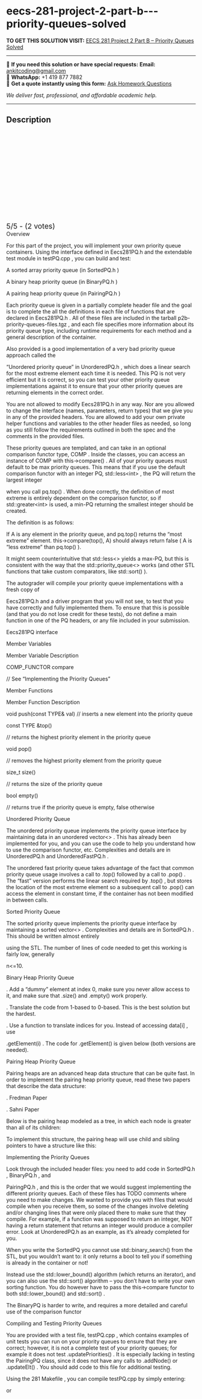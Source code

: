 # eecs-281-project-2-part-b---priority-queues-solved
**TO GET THIS SOLUTION VISIT:** [EECS 281 Project 2 Part B – Priority Queues Solved](https://www.ankitcodinghub.com/product/eecs-281-project-2-part-b-priority-queues-solved/)


---

📩 **If you need this solution or have special requests:** **Email:** ankitcoding@gmail.com  
📱 **WhatsApp:** +1 419 877 7882  
📄 **Get a quote instantly using this form:** [Ask Homework Questions](https://www.ankitcodinghub.com/services/ask-homework-questions/)

*We deliver fast, professional, and affordable academic help.*

---

<h2>Description</h2>



<div class="kk-star-ratings kksr-auto kksr-align-center kksr-valign-top" data-payload="{&quot;align&quot;:&quot;center&quot;,&quot;id&quot;:&quot;122050&quot;,&quot;slug&quot;:&quot;default&quot;,&quot;valign&quot;:&quot;top&quot;,&quot;ignore&quot;:&quot;&quot;,&quot;reference&quot;:&quot;auto&quot;,&quot;class&quot;:&quot;&quot;,&quot;count&quot;:&quot;2&quot;,&quot;legendonly&quot;:&quot;&quot;,&quot;readonly&quot;:&quot;&quot;,&quot;score&quot;:&quot;5&quot;,&quot;starsonly&quot;:&quot;&quot;,&quot;best&quot;:&quot;5&quot;,&quot;gap&quot;:&quot;4&quot;,&quot;greet&quot;:&quot;Rate this product&quot;,&quot;legend&quot;:&quot;5\/5 - (2 votes)&quot;,&quot;size&quot;:&quot;24&quot;,&quot;title&quot;:&quot;EECS 281 Project 2 Part B - Priority Queues Solved&quot;,&quot;width&quot;:&quot;138&quot;,&quot;_legend&quot;:&quot;{score}\/{best} - ({count} {votes})&quot;,&quot;font_factor&quot;:&quot;1.25&quot;}">

<div class="kksr-stars">

<div class="kksr-stars-inactive">
            <div class="kksr-star" data-star="1" style="padding-right: 4px">


<div class="kksr-icon" style="width: 24px; height: 24px;"></div>
        </div>
            <div class="kksr-star" data-star="2" style="padding-right: 4px">


<div class="kksr-icon" style="width: 24px; height: 24px;"></div>
        </div>
            <div class="kksr-star" data-star="3" style="padding-right: 4px">


<div class="kksr-icon" style="width: 24px; height: 24px;"></div>
        </div>
            <div class="kksr-star" data-star="4" style="padding-right: 4px">


<div class="kksr-icon" style="width: 24px; height: 24px;"></div>
        </div>
            <div class="kksr-star" data-star="5" style="padding-right: 4px">


<div class="kksr-icon" style="width: 24px; height: 24px;"></div>
        </div>
    </div>

<div class="kksr-stars-active" style="width: 138px;">
            <div class="kksr-star" style="padding-right: 4px">


<div class="kksr-icon" style="width: 24px; height: 24px;"></div>
        </div>
            <div class="kksr-star" style="padding-right: 4px">


<div class="kksr-icon" style="width: 24px; height: 24px;"></div>
        </div>
            <div class="kksr-star" style="padding-right: 4px">


<div class="kksr-icon" style="width: 24px; height: 24px;"></div>
        </div>
            <div class="kksr-star" style="padding-right: 4px">


<div class="kksr-icon" style="width: 24px; height: 24px;"></div>
        </div>
            <div class="kksr-star" style="padding-right: 4px">


<div class="kksr-icon" style="width: 24px; height: 24px;"></div>
        </div>
    </div>
</div>


<div class="kksr-legend" style="font-size: 19.2px;">
            5/5 - (2 votes)    </div>
    </div>
Overview

For this part of the project, you will implement your own priority queue containers. Using the interface defined in Eecs281PQ.h and the extendable test module in testPQ.cpp , you can build and test:

A sorted array priority queue (in SortedPQ.h )

A binary heap priority queue (in BinaryPQ.h )

A pairing heap priority queue (in PairingPQ.h )

Each priority queue is given in a partially complete header file and the goal is to complete the all the definitions in each file of functions that are declared in Eecs281PQ.h . All of these files are included in the tarball p2b-priority-queues-files.tgz , and each file specifies more information about its priority queue type, including runtime requirements for each method and a general description of the container.

Also provided is a good implementation of a very bad priority queue approach called the

“Unordered priority queue” in UnorderedPQ.h , which does a linear search for the most extreme element each time it is needed. This PQ is not very efficient but it is correct, so you can test your other priority queue implementations against it to ensure that your other priority queues are returning elements in the correct order.

You are not allowed to modify Eecs281PQ.h in any way. Nor are you allowed to change the interface (names, parameters, return types) that we give you in any of the provided headers. You are allowed to add your own private helper functions and variables to the other header files as needed, so long as you still follow the requirements outlined in both the spec and the comments in the provided files.

These priority queues are templated, and can take in an optional comparison functor type, COMP . Inside the classes, you can access an instance of COMP with this-&gt;compare() . All of your priority queues must default to be max priority queues. This means that if you use the default comparison functor with an integer PQ, std::less&lt;int&gt; , the PQ will return the largest integer

when you call pq.top() . When done correctly, the definition of most extreme is entirely dependent on the comparison functor, so if std::greater&lt;int&gt; is used, a min-PQ returning the smallest integer should be created.

The definition is as follows:

If A is any element in the priority queue, and pq.top() returns the “most extreme” element. this-&gt;compare(top(), A) should always return false ( A is “less extreme” than pq.top() ).

It might seem counterintuitive that std::less&lt;&gt; yields a max-PQ, but this is consistent with the way that the std::priority_queue&lt;&gt; works (and other STL functions that take custom comparators, like std::sort() ).

The autograder will compile your priority queue implementations with a fresh copy of

Eecs281PQ.h and a driver program that you will not see, to test that you have correctly and fully implemented them. To ensure that this is possible (and that you do not lose credit for these tests), do not define a main function in one of the PQ headers, or any file included in your submission.

Eecs281PQ interface

Member Variables

Member Variable Description

COMP_FUNCTOR compare

// See “Implementing the Priority Queues”

Member Functions

Member Function Description

void push(const TYPE&amp; val) // inserts a new element into the priority queue

const TYPE &amp;top()

// returns the highest priority element in the priority queue

void pop()

// removes the highest priority element from the priority queue

size_t size()

// returns the size of the priority queue

bool empty()

// returns true if the priority queue is empty, false otherwise

Unordered Priority Queue

The unordered priority queue implements the priority queue interface by maintaining data in an unordered vector&lt;&gt; . This has already been implemented for you, and you can use the code to help you understand how to use the comparison functor, etc. Complexities and details are in UnorderedPQ.h and UnorderedFastPQ.h .

The unordered fast priority queue takes advantage of the fact that common priority queue usage involves a call to .top() followed by a call to .pop() . The “fast” version performs the linear search required by .top() , but stores the location of the most extreme element so a subsequent call to .pop() can access the element in constant time, if the container has not been modified in between calls.

Sorted Priority Queue

The sorted priority queue implements the priority queue interface by maintaining a sorted vector&lt;&gt; . Complexities and details are in SortedPQ.h . This should be written almost entirely

using the STL. The number of lines of code needed to get this working is fairly low, generally

n&lt;=10.

Binary Heap Priority Queue

. Add a “dummy” element at index 0, make sure you never allow access to it, and make sure that .size() and .empty() work properly.

. Translate the code from 1-based to 0-based. This is the best solution but the hardest.

. Use a function to translate indices for you. Instead of accessing data[i] , use

.getElement(i) . The code for .getElement() is given below (both versions are needed).

Pairing Heap Priority Queue

Pairing heaps are an advanced heap data structure that can be quite fast. In order to implement the pairing heap priority queue, read these two papers that describe the data structure:

. Fredman Paper

. Sahni Paper

Below is the pairing heap modeled as a tree, in which each node is greater than all of its children:

To implement this structure, the pairing heap will use child and sibling pointers to have a structure like this:

Implementing the Priority Queues

Look through the included header files: you need to add code in SortedPQ.h , BinaryPQ.h , and

PairingPQ.h , and this is the order that we would suggest implementing the different priority queues. Each of these files has TODO comments where you need to make changes. We wanted to provide you with files that would compile when you receive them, so some of the changes involve deleting and/or changing lines that were only placed there to make sure that they compile. For example, if a function was supposed to return an integer, NOT having a return statement that returns an integer would produce a compiler error. Look at UnorderedPQ.h as an example, as itʼs already completed for you.

When you write the SortedPQ you cannot use std::binary_search() from the STL, but you wouldnʼt want to: it only returns a bool to tell you if something is already in the container or not!

Instead use the std::lower_bound() algorithm (which returns an iterator), and you can also use the std::sort() algorithm – you donʼt have to write your own sorting function. You do however have to pass the this-&gt;compare functor to both std::lower_bound() and std::sort() .

The BinaryPQ is harder to write, and requires a more detailed and careful use of the comparison functor

Compiling and Testing Priority Queues

You are provided with a test file, testPQ.cpp , which contains examples of unit tests you can run on your priority queues to ensure that they are correct; however, it is not a complete test of your priority queues; for example it does not test .updatePriorities() . It is especially lacking in testing the PairingPQ class, since it does not have any calls to .addNode() or .updateElt() . You should add code to this file for additional testing.

Using the 281 Makefile , you can compile testPQ.cpp by simply entering:

or
